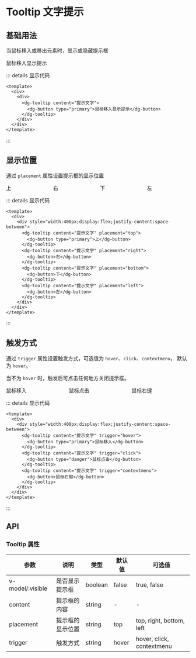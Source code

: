 # Tooltip 文字提示

## 基础用法

当鼠标移入或移出元素时，显示或隐藏提示框

<div class="example">
  <div>
    <dg-tooltip content="提示文字">
      <dg-button type="primary">鼠标移入显示提示</dg-button>
    </dg-tooltip>
  </div>
</div>

::: details 显示代码

```vue
<template>
  <div>
    <div>
      <dg-tooltip content="提示文字">
        <dg-button type="primary">鼠标移入显示提示</dg-button>
      </dg-tooltip>
    </div>
  </div>
</template>
```

:::

## 显示位置

通过 `placement` 属性设置提示框的显示位置

<div class="example">
  <div style="width:400px;display:flex;justify-content:space-between">
    <dg-tooltip content="提示文字" placement="top">
      <dg-button type="primary">上</dg-button>
    </dg-tooltip>
    <dg-tooltip content="提示文字" placement="right">
      <dg-button type="danger">右</dg-button>
    </dg-tooltip>
    <dg-tooltip content="提示文字" placement="bottom">
      <dg-button>下</dg-button>
    </dg-tooltip>
    <dg-tooltip content="提示文字" placement="left">
      <dg-button>左</dg-button>
    </dg-tooltip>
  </div>
</div>

::: details 显示代码

```vue
<template>
  <div>
    <div style="width:400px;display:flex;justify-content:space-between">
      <dg-tooltip content="提示文字" placement="top">
        <dg-button type="primary">上</dg-button>
      </dg-tooltip>
      <dg-tooltip content="提示文字" placement="right">
        <dg-button>右</dg-button>
      </dg-tooltip>
      <dg-tooltip content="提示文字" placement="bottom">
        <dg-button>下</dg-button>
      </dg-tooltip>
      <dg-tooltip content="提示文字" placement="left">
        <dg-button>左</dg-button>
      </dg-tooltip>
    </div>
  </div>
</template>
```

:::

## 触发方式

通过 `trigger` 属性设置触发方式，可选值为 `hover`、`click`、`contextmenu`， 默认为 `hover`。

当不为 `hover` 时，触发后可点击任何地方关闭提示框。

<div class="example">
  <div style="width:400px;display:flex;justify-content:space-between">
    <dg-tooltip content="提示文字" trigger="hover">
      <dg-button type="primary">鼠标移入</dg-button>
    </dg-tooltip>
    <dg-tooltip content="提示文字" trigger="click">
      <dg-button type="danger">鼠标点击</dg-button>
    </dg-tooltip>
    <dg-tooltip content="提示文字" trigger="contextmenu">
      <dg-button>鼠标右键</dg-button>
    </dg-tooltip>
  </div>
</div>

::: details 显示代码

```vue
<template>
  <div>
    <div style="width:400px;display:flex;justify-content:space-between">
      <dg-tooltip content="提示文字" trigger="hover">
        <dg-button type="primary">鼠标移入</dg-button>
      </dg-tooltip>
      <dg-tooltip content="提示文字" trigger="click">
        <dg-button type="danger">鼠标点击</dg-button>
      </dg-tooltip>
      <dg-tooltip content="提示文字" trigger="contextmenu">
        <dg-button>鼠标右键</dg-button>
      </dg-tooltip>
    </div>
  </div>
</template>
```

:::

## API

### Tooltip 属性

| 参数 | 说明 | 类型 | 默认值 | 可选值 |
| --- | --- | --- | --- | --- |
| v-model/:visible | 是否显示提示框 | boolean | false | true, false |
| content | 提示框的内容 | string | - | - |
| placement | 提示框的显示位置 | string | top | top, right, bottom, left |
| trigger | 触发方式 | string | hover | hover, click, contextmenu |
